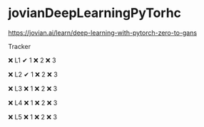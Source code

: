 # jovianDeepLearningPyTorhc
https://jovian.ai/learn/deep-learning-with-pytorch-zero-to-gans

Tracker

❌ L1     ✔ 1     ❌ 2      ❌ 3

❌ L2     ✔ 1     ❌ 2      ❌ 3

❌ L3     ❌ 1     ❌ 2      ❌ 3

❌ L4     ❌ 1     ❌ 2      ❌ 3

❌ L5     ❌ 1     ❌ 2      ❌ 3

